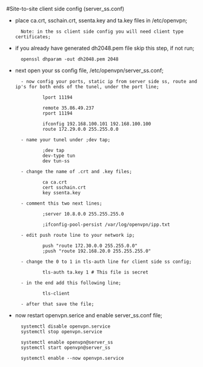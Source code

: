 #Site-to-site client side config (server_ss.conf)


- place ca.crt, sschain.crt, ssenta.key and ta.key files in /etc/openvpn;

        Note: in the ss client side config you will need client type certificates;
        
- if you already have generated dh2048.pem file skip this step, if not run;

        openssl dhparam -out dh2048.pem 2048

- next open your ss config file, /etc/openvpn/server_ss.conf;

        - now config your ports, static ip from server side ss, route and ip's for both ends of the tunel, under the port line;
  
                lport 11194

                remote 35.86.49.237
                rport 11194

                ifconfig 192.168.100.101 192.168.100.100
                route 172.29.0.0 255.255.0.0

        - name your tunel under ;dev tap;

                ;dev tap
                dev-type tun
                dev tun-ss
  
        - change the name of .crt and .key files;

                ca ca.crt
                cert sschain.crt
                key ssenta.key 
  
        - comment this two next lines;

                ;server 10.8.0.0 255.255.255.0
          
                ;ifconfig-pool-persist /var/log/openvpn/ipp.txt
                         
        - edit push route line to your network ip;

                push "route 172.30.0.0 255.255.0.0"
                ;push "route 192.168.20.0 255.255.255.0"
                
        - change the 0 to 1 in tls-auth line for client side ss config;
                       
                tls-auth ta.key 1 # This file is secret
               
        - in the end add this following line;
        
                tls-client
                
        - after that save the file;
        
- now restart openvpn.serice and enable server_ss.conf file;

        systemctl disable openvpn.service 
        systemctl stop openvpn.service 

        systemctl enable openvpn@server_ss
        systemctl start openvpn@server_ss

        systemctl enable --now openvpn.service




